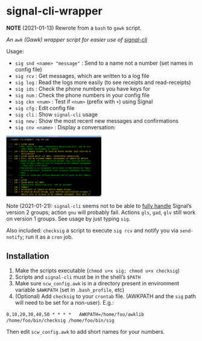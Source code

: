# signal-cli-wrapper

**NOTE** (2021-01-13) Rewrote from a `bash` to `gawk` script.

_An `awk` (Gawk) wrapper script for easier use of
[signal-cli](https://github.com/AsamK/signal-cli)_

Usage: 

 * `sig snd <name> "message"` : Send to a name not a number (set names
   in config file)
 * `sig rcv` : Get messages, which are written to a log file
 * `sig log` : Read the logs more easily (to see receipts and read-receipts)
 * `sig ids` : Check the phone numbers you have keys for
 * `sig num` : Check the phone numbers in your config file
 * `sig ckn <num>` : Test if `<num>` (prefix with `+`) using Signal
 * `sig cfg` : Edit config file
 * `sig cli` : Show `signal-cli` usage
 * `sig new` : Show the most recent new messages and confirmations
 * `sig cnv <name>` : Display a conversation:
 
<img src="img/cnv.png" width="50%"/>

Note (2021-01-21): `signal-cli` seems not to be able to
[fully handle](https://github.com/AsamK/signal-cli/issues/354)
Signal’s version 2 groups; action `gnu` will probably fail. Actions
`gls`, `gad`, `glv` still work on version 1 groups. See usage by just
typing `sig`.

Also included: `checksig` a script to execute `sig rcv` and notify you via
`send-notify`; run it as a `cron` job.

## Installation

 1. Make the scripts executable (`chmod u+x sig; chmod u+x checksig`)
 2. Scripts and `signal-cli` must be in the shell’s `$PATH`
 3. Make sure `scw_config.awk` is in a directory present in environment
    variable `$AWKPATH` (set in `.bash_profile`, etc)
 4. (Optional) Add `checksig` to your `crontab` file. (AWKPATH and the
 `sig` path will need to be set for a non-user). E.g.:

```    
0,10,20,30,40,50 * * * *   AWKPATH=/home/foo/awklib /home/foo/bin/checksig /home/foo/bin/sig
```

Then edit `scw_config.awk` to add short names for your numbers.
